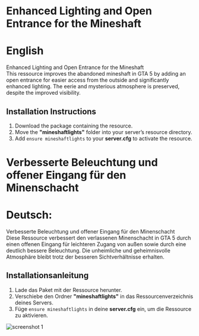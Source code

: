 # Enhanced Lighting and Open Entrance for the Mineshaft  

# English  
Enhanced Lighting and Open Entrance for the Mineshaft  
This ressource improves the abandoned mineshaft in GTA 5 by adding an open entrance for easier access from the outside and significantly enhanced lighting. The eerie and mysterious atmosphere is preserved, despite the improved visibility.

## Installation Instructions
1. Download the package containing the resource.  
2. Move the **"mineshaftlights"** folder into your server’s resource directory.  
3. Add `ensure mineshaftlights` to your **server.cfg** to activate the resource.

# Verbesserte Beleuchtung und offener Eingang für den Minenschacht 

# Deutsch:  
Verbesserte Beleuchtung und offener Eingang für den Minenschacht  
Diese Ressource verbessert den verlassenen Minenschacht in GTA 5 durch einen offenen Eingang für leichteren Zugang von außen sowie durch eine deutlich bessere Beleuchtung. Die unheimliche und geheimnisvolle Atmosphäre bleibt trotz der besseren Sichtverhältnisse erhalten.

## Installationsanleitung
1. Lade das Paket mit der Ressource herunter.  
2. Verschiebe den Ordner **"mineshaftlights"** in das Ressourcenverzeichnis deines Servers.  
3. Füge `ensure mineshaftlights` in deine **server.cfg** ein, um die Ressource zu aktivieren.

![screenshot 1](https://i.imgur.com/d90f3lf.png)
